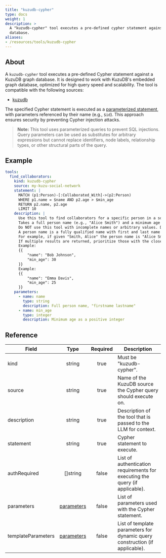 ```yaml
---
title: "kuzudb-cypher"
type: docs
weight: 1
description: > 
  A "kuzudb-cypher" tool executes a pre-defined cypher statement against a KuzuDB
  database.
aliases:
- /resources/tools/kuzudb-cypher
---
```


## About

A `kuzudb-cypher` tool executes a pre-defined Cypher statement against a KuzuDB graph database. It is designed to work with KuzuDB's embedded graph database, optimized for high query speed and scalability. The tool is compatible with the following sources:

- [kuzudb](../sources/kuzudb.md)

The specified Cypher statement is executed as a [parameterized statement][kuzudb-parameters], with parameters referenced by their name (e.g., `$id`). This approach ensures security by preventing Cypher injection attacks.

> **Note:** This tool uses parameterized queries to prevent SQL injections. \
> Query parameters can be used as substitutes for arbitrary expressions but cannot replace identifiers, node labels, relationship types, or other structural parts of the query.

[kuzudb-parameters]:
    https://docs.kuzudb.com/get-started/prepared-statements/

## Example

```yaml
tools:
  find_collaborators:
    kind: kuzudb-cypher
    source: my-kuzu-social-network
    statement: |
      MATCH (p1:Person)-[:Collaborated_With]->(p2:Person)
      WHERE p1.name = $name AND p2.age > $min_age
      RETURN p2.name, p2.age
      LIMIT 10
    description: |
      Use this tool to find collaborators for a specific person in a social network, filtered by a minimum age.
      Takes a full person name (e.g., "Alice Smith") and a minimum age (e.g., 25) and returns a list of collaborator names and their ages.
      Do NOT use this tool with incomplete names or arbitrary values. Do NOT guess a name or age.
      A person name is a fully qualified name with first and last name separated by a space.
      For example, if given "Smith, Alice" the person name is "Alice Smith".
      If multiple results are returned, prioritize those with the closest collaboration ties.
      Example:
      {{
          "name": "Bob Johnson",
          "min_age": 30
      }}
      Example:
      {{
          "name": "Emma Davis",
          "min_age": 25
      }}
    parameters:
      - name: name
        type: string
        description: Full person name, "firstname lastname"
      - name: min_age
        type: integer
        description: Minimum age as a positive integer
```

## Reference

| **Field**            | **Type**                              | **Required** | **Description**                                                                 |
|----------------------|:-------------------------------------:|:------------:|---------------------------------------------------------------------------------|
| kind                 | string                                | true         | Must be "kuzudb-cypher".                                                       |
| source               | string                                | true         | Name of the KuzuDB source the Cypher query should execute on.                   |
| description          | string                                | true         | Description of the tool that is passed to the LLM for context.                  |
| statement            | string                                | true         | Cypher statement to execute.                                                   |
| authRequired         | []string                              | false        | List of authentication requirements for executing the query (if applicable).    |
| parameters           | [parameters](_index#specifying-parameters) | false    | List of parameters used with the Cypher statement.                              |
| templateParameters   | [parameters](_index#specifying-parameters) | false    | List of template parameters for dynamic query construction (if applicable).     |